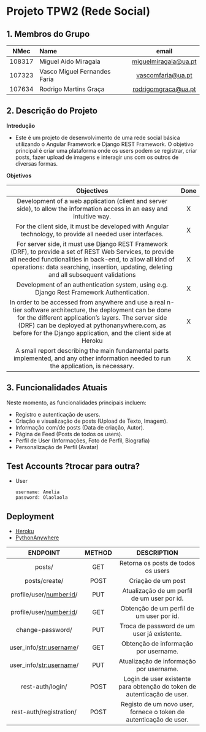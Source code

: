 # Projeto TPW2 (Rede Social)

## 1. Membros do Grupo

| NMec | Name | email | 
|:---: |:---|:---:|
| 108317 | Miguel Aido Miragaia          | [miguelmiragaia@ua.pt](https://github.com/Miragaia)      |
| 107323 | Vasco Miguel Fernandes Faria  | [vascomfaria@ua.pt](https://github.com/Vasco-Faria)      |
| 107634 | Rodrigo Martins Graça         | [rodrigomgraca@ua.pt](https://github.com/rodrigograc4)   |

## 2. Descrição do Projeto
**Introdução**
- Este é um projeto de desenvolvimento de uma rede social básica utilizando o Angular Framework e Django REST Framework. O objetivo principal é criar uma plataforma onde os users podem se registrar, criar posts, fazer upload de imagens e interagir uns com os outros de diversas formas.

**Objetivos**

| Objectives | Done |
|:---: |:---:|
| Development of a web application (client and server side), to allow the information access in an easy and intuitive way.| X |
| For the client side, it must be developed with Angular technology, to provide all needed user interfaces.| X |
| For server side, it must use Django REST Framework (DRF), to provide a set of REST Web Services, to provide all needed functionalities in back-end, to allow all kind of operations: data searching, insertion, updating, deleting and all subsequent validations| X |
| Development of an authentication system, using e.g. Django Rest Framework Authentication. | X |
| In order to be accessed from anywhere and use a real n-tier software architecture, the deployment can be done for the different application’s layers. The server side (DRF) can be deployed at pythonanywhere.com, as before for the Django application, and the client side at Heroku | X |
| A small report describing the main fundamental parts implemented, and any other information needed to run the application, is necessary. | X |

## 3. Funcionalidades Atuais

Neste momento, as funcionalidades principais incluem:
- Registro e autenticação de users.
- Criação e visualização de posts (Upload de Texto, Imagem).
- Informação com/de posts (Data de criação, Autor).
- Página de Feed (Posts de todos os users).
- Perfil de User (Informações, Foto de Perfil, Biografia)
- Personalização de Perfil (Avatar)

## Test Accounts        ?trocar para outra?
- User
    ```
    username: Amelia
    password: Olaolaola
    ```

## Deployment

- [Heroku](https://tpw2-social-network.herokuapp.com/)
- [PythonAnywhere](http://miguelmiragaia.pythonanywhere.com/)

| ENDPOINT |	METHOD |	DESCRIPTION |
|:---: |:---:| :---: |
| posts/	| GET |	Retorna os posts de todos os users |
| posts/create/ |	POST |	Criação de um post |
| profile/user/<number:id>/ |	PUT |	Atualização de um perfil de um user por id. |
| profile/user/<number:id>/ |	GET |	Obtenção de um perfil de um user por id. |
| change-password/ |	PUT |	Troca de password de um user já existente. |
| user_info/<str:username>/ |	GET |	Obtenção de informação por username. |
| user_info/<str:username>/ |	PUT |	Atualização de informação por username. |
| rest-auth/login/ |	POST |	Login de user existente para obtenção do token de autenticação de user. |
| rest-auth/registration/ |	POST |	Registo de um novo user, fornece o token de autenticação de user. |
